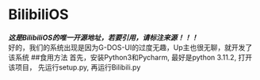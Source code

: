 # BilibiliOS  
***这是BilibiliOS的唯一开源地址，若要引用，请标注来源！！！***  
好的，我们的系统出现是因为G-DOS-UI的过度无趣，Up主也很无聊，就开发了该系统
##食用方法
首先，安装Python3和Pycharm, 最好是python 3.11.2, 打开该项目， 先运行setup.py, 再运行Bilibili.py 
